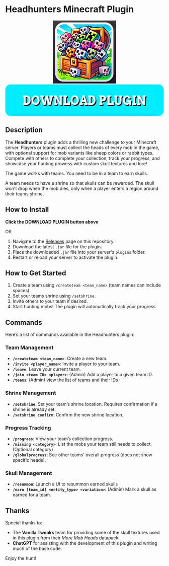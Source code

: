 # Headhunters Minecraft Plugin

<div align="center">
  <img src="./art/Headhunters-Logo.jpg" alt="Headhunters Logo" height="200"/>
</div>

<div align="center">
  <a href="https://github.com/joeShuff/Minecraft-Headhunters/releases/latest/download/HeadHunters.jar" download>
    <img src="/art/download-button.png" alt="Download Button" height="100" />
  </a>
</div>

## Description
The **Headhunters** plugin adds a thrilling new challenge to your Minecraft server. Players or teams must collect the heads of every mob in the game, with optional support for mob variants like sheep colors or rabbit types. Compete with others to complete your collection, track your progress, and showcase your hunting prowess with custom skull textures and lore!

The game works with teams. You need to be in a team to earn skulls.

A team needs to have a shrine so that skulls can be rewarded. The skull won't drop when the mob dies, only when a player enters a region around their teams shrine.

## How to Install
**Click the DOWNLOAD PLUGIN button above** 

OR

1. Navigate to the [Releases](https://github.com/joeShuff/Minecraft-Headhunters/releases) page on this repository.
2. Download the latest `.jar` file for the plugin.
3. Place the downloaded `.jar` file into your server's `plugins` folder.
4. Restart or reload your server to activate the plugin.

## How to Get Started
1. Create a team using `/createteam <team_name>` (team names can include spaces).
2. Set your teams shrine using `/setshrine`.
3. Invite others to your team if desired.
4. Start hunting mobs! The plugin will automatically track your progress.

## Commands
Here’s a list of commands available in the Headhunters plugin:

### Team Management
- **`/createteam <team_name>`**: Create a new team.
- **`/invite <player_name>`**: Invite a player to your team.
- **`/leave`**: Leave your current team.
- **`/join <team ID> <player>`**: (Admin) Add a player to a given team ID.
- **`/teams`**: (Admin) view the list of teams and their IDs

### Shrine Management
- **`/setshrine`**: Set your team’s shrine location. Requires confirmation if a shrine is already set.
- **`/setshrine confirm`**: Confirm the new shrine location.

### Progress Tracking
- **`/progress`**: View your team’s collection progress.
- **`/missing <category>`**: List the mobs your team still needs to collect. (Optional category)
- **`/globalprogress`**: See other teams' overall progress (does not show specific heads).

### Skull Management
- **`/resummon`**: Launch a UI to resummon earned skulls
- **`/earn [team_id] <entity_type> <variation>`**: (Admin) Mark a skull as earned for a team.

## Thanks
Special thanks to:
- The **Vanilla Tweaks** team for providing some of the skull textures used in this plugin from their *More Mob Heads* datapack.
- **ChatGPT** for assisting with the development of this plugin and writing much of the base code.

Enjoy the hunt!
